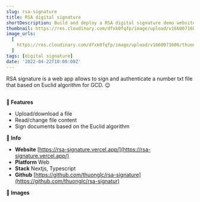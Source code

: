 ```yaml
---
slug: rsa-signature
title: RSA digital signature
shortDescription: Build and deploy a RSA digital signature demo website for authenticating the txt file
thumbnail: https://res.cloudinary.com/dfxk0fqfp/image/upload/v1660071606/thuongresper.io/work/rsa/tn_seovfz.png
image_urls:
  [
    https://res.cloudinary.com/dfxk0fqfp/image/upload/v1660071606/thuongresper.io/work/rsa/Screenshot_2022-08-10_015925_cmpyao.png,
  ]
tags: [digital signature]
date: '2022-04-22T10:00:00Z'
---
```


RSA signature is a web app allows to sign and authenticate a number txt file that based on Euclid algorithm for GCD. 😉

## <!-- truncate-->

**📝 Features**

- Upload/download a file
- Read/change file content
- Sign documents based on the Euclid algorithm

**🎉 Info**

- **Website** [https://rsa-signature.vercel.app/](https://rsa-signature.vercel.app/)
- **Platform** Web
- **Stack** Nextjs, Typescript
- **Github** [https://github.com/thuonglc/rsa-signature](https://github.com/thuonglc/rsa-signatur)

**📂 Images**
